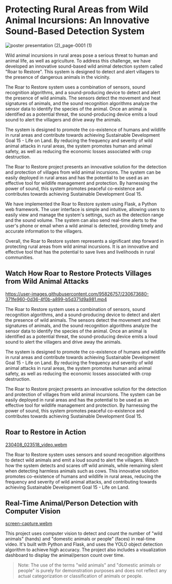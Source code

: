 # Protecting Rural Areas from Wild Animal Incursions: An Innovative Sound-Based Detection System


![poster presemtation (2)_page-0001 (1)](https://user-images.githubusercontent.com/95826757/230668088-a65ff4f0-b184-46f9-a9c1-ef3bbf0c4f88.jpg)



Wild animal incursions in rural areas pose a serious threat to human and animal life, as well as agriculture. To address this challenge, we have developed an innovative sound-based wild animal detection system called "Roar to Restore". This system is designed to detect and alert villagers to the presence of dangerous animals in the vicinity.

The Roar to Restore system uses a combination of sensors, sound recognition algorithms, and a sound-producing device to detect and alert the presence of wild animals. The sensors detect the movement and heat signatures of animals, and the sound recognition algorithms analyze the sensor data to identify the species of the animal. Once an animal is identified as a potential threat, the sound-producing device emits a loud sound to alert the villagers and drive away the animals.

The system is designed to promote the co-existence of humans and wildlife in rural areas and contribute towards achieving Sustainable Development Goal 15 - Life on Land. By reducing the frequency and severity of wild animal attacks in rural areas, the system promotes human and animal safety, as well as reducing the economic losses associated with crop destruction.

The Roar to Restore project presents an innovative solution for the detection and protection of villages from wild animal incursions. The system can be easily deployed in rural areas and has the potential to be used as an effective tool for wildlife management and protection. By harnessing the power of sound, this system promotes peaceful co-existence and contributes towards achieving Sustainable Development Goal 15. 

We have implemented the Roar to Restore system using Flask, a Python web framework. The user interface is simple and intuitive, allowing users to easily view and manage the system's settings, such as the detection range and the sound volume. The system can also send real-time alerts to the user's phone or email when a wild animal is detected, providing timely and accurate information to the villagers.

Overall, the Roar to Restore system represents a significant step forward in protecting rural areas from wild animal incursions. It is an innovative and effective tool that has the potential to save lives and livelihoods in rural communities.

## Watch How Roar to Restore Protects Villages from Wild Animal Attacks


https://user-images.githubusercontent.com/95826757/230673680-371fe960-0d36-4f0b-a899-b5d371d9a981.mp4

The Roar to Restore system uses a combination of sensors, sound recognition algorithms, and a sound-producing device to detect and alert the presence of wild animals. The sensors detect the movement and heat signatures of animals, and the sound recognition algorithms analyze the sensor data to identify the species of the animal. Once an animal is identified as a potential threat, the sound-producing device emits a loud sound to alert the villagers and drive away the animals.

The system is designed to promote the co-existence of humans and wildlife in rural areas and contribute towards achieving Sustainable Development Goal 15 - Life on Land. By reducing the frequency and severity of wild animal attacks in rural areas, the system promotes human and animal safety, as well as reducing the economic losses associated with crop destruction.

The Roar to Restore project presents an innovative solution for the detection and protection of villages from wild animal incursions. The system can be easily deployed in rural areas and has the potential to be used as an effective tool for wildlife management and protection. By harnessing the power of sound, this system promotes peaceful co-existence and contributes towards achieving Sustainable Development Goal 15. 

## Roar to Restore in Action
[230408_023518_video.webm](https://user-images.githubusercontent.com/95826757/230679872-15a2d1d5-8dfa-475d-8fc5-b40e4a5ba5b5.webm)


The Roar to Restore system uses sensors and sound recognition algorithms to detect wild animals and emit a loud sound to alert the villagers. Watch how the system detects and scares off wild animals, while remaining silent when detecting harmless animals such as cows. This innovative solution promotes co-existence of humans and wildlife in rural areas, reducing the frequency and severity of wild animal attacks, and contributing towards achieving Sustainable Development Goal 15 - Life on Land.

## Real-Time Animal/Person Detection with Computer Vision
[screen-capture.webm](https://user-images.githubusercontent.com/95826757/230687057-b33acd16-49b7-47c4-91d8-7380e79b9e42.webm)

This project uses computer vision to detect and count the number of "wild animals" (hands) and "domestic animals or people" (faces) in real-time video. It's built with Python and Flask, and uses the YOLO object detection algorithm to achieve high accuracy. The project also includes a visualization dashboard to display the animal/person count over time. 

> Note: The use of the terms "wild animals" and "domestic animals or people" is purely for demonstration purposes and does not reflect any actual categorization or classification of animals or people.




